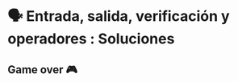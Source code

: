 # 🗣️ Entrada, salida, verificación y operadores : Soluciones

## Game over 🎮

<script src="https://gist.github.com/sivanahamer/b9919f44913380730a9b6e6b62fb0ec4.js"></script>